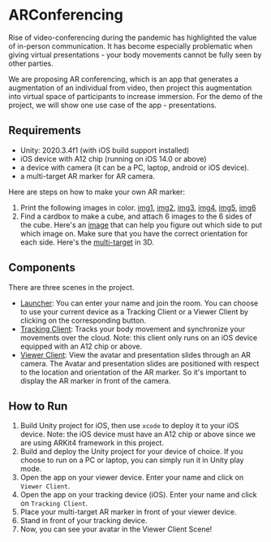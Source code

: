 # ARConferencing

Rise of video-conferencing during the pandemic has highlighted the value of in-person communication. It has become especially problematic when giving virtual presentations - your body movements cannot be fully seen by other parties. 

We are proposing AR conferencing, which is an app that generates a augmentation of an individual from video, then project this augmentation into virtual space of participants to increase immersion. For the demo of the project, we will show one use case of the app - presentations. 

## Requirements
* Unity: 2020.3.4f1 (with iOS build support installed)
* iOS device with A12 chip (running on iOS 14.0 or above)
* a device with camera (it can be a PC, laptop, android or iOS device).
* a multi-target AR marker for AR camera. 

Here are steps on how to make your own AR marker: 
1. Print the following images in color. [img1](imgs/img1.png), [img2](imgs/img2.png), [img3](imgs/img3.png), [img4](imgs/img4.png), [img5](imgs/img5.png), [img6](imgs/img6.png)
2. Find a cardbox to make a cube, and attach 6 images to the 6 sides of the cube. Here's an [image](imgs/multi-target-flatten.png) that can help you figure out which side to put which image on. Make sure that you have the correct orientation for each side. Here's the [multi-target](imgs/multi-target-3d.png) in 3D. 

## Components 
There are three scenes in the project. 
* [Launcher](imgs/launcher.png): 
You can enter your name and join the room. You can choose to use your current device as a Tracking Client or a Viewer Client by clicking on the corresponding button. 
* [Tracking Client](imgs/tracking-client.png): Tracks your body movement and synchronize your movements over the cloud. Note: this client only runs on an iOS device equipped with an A12 chip or above.
* [Viewer Client](imgs/viewer-client.png): View the avatar and presentation slides through an AR camera. The Avatar and presentation slides are positioned with respect to the location and orientation of the AR marker. So it's important to display the AR marker in front of the camera. 

## How to Run
1. Build Unity project for iOS, then use `xcode` to deploy it to your iOS device. Note: the iOS device must have an A12 chip or above since we are using ARKit4 framework in this project.
2. Build and deploy the Unity project for your device of choice. If you choose to run on a PC or laptop, you can simply run it in Unity play mode. 
3. Open the app on your viewer device. Enter your name and click on `Viewer Client`. 
4. Open the app on your tracking device (iOS). Enter your name and click on `Tracking Client`. 
5. Place your multi-target AR marker in front of your viewer device. 
6. Stand in front of your tracking device. 
7. Now, you can see your avatar in the Viewer Client Scene! 
